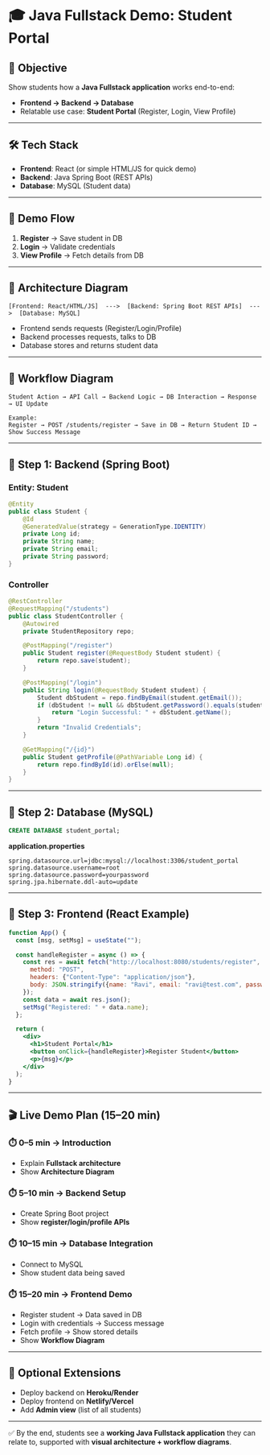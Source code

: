 # 🎓 Java Fullstack Demo: Student Portal

## 🎯 Objective
Show students how a **Java Fullstack application** works end-to-end:
- **Frontend → Backend → Database**
- Relatable use case: **Student Portal** (Register, Login, View Profile)

---

## 🛠️ Tech Stack
- **Frontend**: React (or simple HTML/JS for quick demo)
- **Backend**: Java Spring Boot (REST APIs)
- **Database**: MySQL (Student data)

---

## 📍 Demo Flow
1. **Register** → Save student in DB
2. **Login** → Validate credentials
3. **View Profile** → Fetch details from DB

---

## 🔹 Architecture Diagram
```
[Frontend: React/HTML/JS]  --->  [Backend: Spring Boot REST APIs]  --->  [Database: MySQL]
```
- Frontend sends requests (Register/Login/Profile)
- Backend processes requests, talks to DB
- Database stores and returns student data

---

## 🔹 Workflow Diagram
```
Student Action → API Call → Backend Logic → DB Interaction → Response → UI Update

Example:
Register → POST /students/register → Save in DB → Return Student ID → Show Success Message
```

---

## 🔹 Step 1: Backend (Spring Boot)

### Entity: Student
```java
@Entity
public class Student {
    @Id
    @GeneratedValue(strategy = GenerationType.IDENTITY)
    private Long id;
    private String name;
    private String email;
    private String password;
}
```

### Controller
```java
@RestController
@RequestMapping("/students")
public class StudentController {
    @Autowired
    private StudentRepository repo;

    @PostMapping("/register")
    public Student register(@RequestBody Student student) {
        return repo.save(student);
    }

    @PostMapping("/login")
    public String login(@RequestBody Student student) {
        Student dbStudent = repo.findByEmail(student.getEmail());
        if (dbStudent != null && dbStudent.getPassword().equals(student.getPassword())) {
            return "Login Successful: " + dbStudent.getName();
        }
        return "Invalid Credentials";
    }

    @GetMapping("/{id}")
    public Student getProfile(@PathVariable Long id) {
        return repo.findById(id).orElse(null);
    }
}
```

---

## 🔹 Step 2: Database (MySQL)
```sql
CREATE DATABASE student_portal;
```

**application.properties**
```properties
spring.datasource.url=jdbc:mysql://localhost:3306/student_portal
spring.datasource.username=root
spring.datasource.password=yourpassword
spring.jpa.hibernate.ddl-auto=update
```

---

## 🔹 Step 3: Frontend (React Example)
```jsx
function App() {
  const [msg, setMsg] = useState("");

  const handleRegister = async () => {
    const res = await fetch("http://localhost:8080/students/register", {
      method: "POST",
      headers: {"Content-Type": "application/json"},
      body: JSON.stringify({name: "Ravi", email: "ravi@test.com", password: "1234"})
    });
    const data = await res.json();
    setMsg("Registered: " + data.name);
  };

  return (
    <div>
      <h1>Student Portal</h1>
      <button onClick={handleRegister}>Register Student</button>
      <p>{msg}</p>
    </div>
  );
}
```

---

## 🎬 Live Demo Plan (15–20 min)

### ⏱️ 0–5 min → Introduction
- Explain **Fullstack architecture**
- Show **Architecture Diagram**

### ⏱️ 5–10 min → Backend Setup
- Create Spring Boot project
- Show **register/login/profile APIs**

### ⏱️ 10–15 min → Database Integration
- Connect to MySQL
- Show student data being saved

### ⏱️ 15–20 min → Frontend Demo
- Register student → Data saved in DB
- Login with credentials → Success message
- Fetch profile → Show stored details
- Show **Workflow Diagram**

---

## 🚀 Optional Extensions
- Deploy backend on **Heroku/Render**
- Deploy frontend on **Netlify/Vercel**
- Add **Admin view** (list of all students)

---

✅ By the end, students see a **working Java Fullstack application** they can relate to, supported with **visual architecture + workflow diagrams**.

